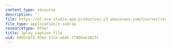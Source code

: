 ```yaml
---
content_type: resource
description: ''
file: https://ol-ocw-studio-app-production.s3.amazonaws.com/courses/res-10-001-making-science-and-engineering-pictures-a-practical-guide-to-presenting-your-work-spring-2016/0dd2cbf393ee12ceab4577406ae382fc_sKYY6o71iNM.srt
file_type: application/x-subrip
resourcetype: Other
title: 3play caption file
uid: 0dd2cbf3-93ee-12ce-ab45-77406ae382fc
---
```

